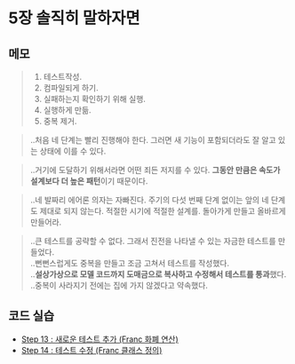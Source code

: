 # 5장 솔직히 말하자면


## 메모

> 1) 테스트작성.  
> 2) 컴파일되게 하기.  
> 3) 실패하는지 확인하기 위해 실행.  
> 4) 실행하게 만듦.  
> 5) 중복 제거.  

> ..처음 네 단계는 빨리 진행해야 한다. 그러면 새 기능이 포함되더라도 잘 알고 있는 상태에 이를 수 있다.

> ..거기에 도달하기 위해서라면 어떤 죄든 저지를 수 있다. **그동안 만큼은 속도가 설계보다 더 높은 패턴**이기 때문이다.

> ..네 발짜리 에어론 의자는 자빠진다. 주기의 다섯 번째 단계 없이는 앞의 네 단계도 제대로 되지 않는다. 적절한 시기에 적절한 설계를. 돌아가게 만들고 올바르게 만들어라.

> ..큰 테스트를 공략할 수 없다. 그래서 진전을 나타낼 수 있는 자금한 테스트를 만들었다.  
> ..뻔뻔스럽게도 중복을 만들고 조금 고쳐서 테스트를 작성했다.  
> ..**설상가상으로 모델 코드까지 도매금으로 복사하고 수정해서 테스트를 통과**했다.  
> ..중복이 사라지기 전에는 집에 가지 않겠다고 약속했다.  


## 코드 실습

- [Step 13 : 새로운 테스트 추가 (Franc 화폐 연산)](./step13.test.js)
- [Step 14 : 테스트 수정 (Franc 클래스 정의)](./step14.test.js)

